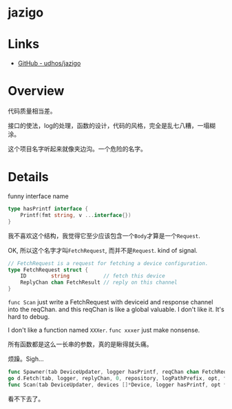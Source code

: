 # jazigo

# Links

* [GitHub - udhos/jazigo](https://github.com/udhos/jazigo)

# Overview

  代码质量相当差。

  接口的使法，log的处理，函数的设计，代码的风格，完全是乱七八糟，一塌糊涂。

  这个项目名字听起来就像夹边沟。一个危险的名字。

# Details

funny interface name

```go
type hasPrintf interface {
	Printf(fmt string, v ...interface{})
}
```

我不喜欢这个结构，我觉得它至少应该包含一个`Body`才算是一个`Request`.

OK, 所以这个名字才叫`FetchRequest`, 而并不是`Request`. kind of signal.

```go
// FetchRequest is a request for fetching a device configuration.
type FetchRequest struct {
	ID        string           // fetch this device
	ReplyChan chan FetchResult // reply on this channel
}
```

`func Scan` just write a FetchRequest with deviceid and response channel into
the reqChan. and this reqChan is like a global valuable. I don't like it.  It's
hard to debug.

I don't like a function named `XXXer`. `func xxxer` just make nonsense.

所有函数都是这么一长串的参数，真的是瞅得就头痛。

烦躁。Sigh...

```go
func Spawner(tab DeviceUpdater, logger hasPrintf, reqChan chan FetchRequest, repository, logPathPrefix string, options *conf.Options, ft *FilterTable) 
go d.Fetch(tab, logger, replyChan, 0, repository, logPathPrefix, opt, ft) // spawn per-request goroutine
func Scan(tab DeviceUpdater, devices []*Device, logger hasPrintf, opt *conf.AppConfig, reqChan chan FetchRequest) (int, int, int)
```

看不下去了。



